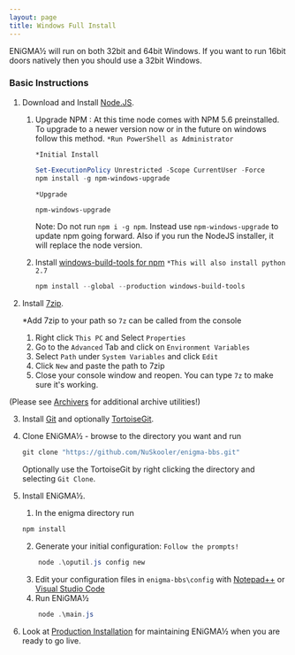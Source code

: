 ```yaml
---
layout: page
title: Windows Full Install
---
```


ENiGMA½ will run on both 32bit and 64bit Windows. If you want to run 16bit doors natively then you should use a 32bit Windows.  


### Basic Instructions

1. Download and Install [Node.JS](https://nodejs.org/en/download/). 

	1. Upgrade NPM : At this time node comes with NPM 5.6 preinstalled. To upgrade to a newer version now or in the future on windows follow this method. `*Run PowerShell as Administrator`

		`*Initial Install`
		```Powershell
		Set-ExecutionPolicy Unrestricted -Scope CurrentUser -Force
		npm install -g npm-windows-upgrade
		```
		`*Upgrade`
		```Powershell
		npm-windows-upgrade
		```

		Note: Do not run `npm i -g npm`. Instead use `npm-windows-upgrade` to update npm going forward. 
		Also if you run the NodeJS installer, it will replace the node version.

	2. Install [windows-build-tools for npm](https://www.npmjs.com/package/windows-build-tools)
		`*This will also install python 2.7`
		```Powershell
		npm install --global --production windows-build-tools
		```
		

2. Install [7zip](https://www.7-zip.org/download.html).

	*Add 7zip to your path so `7z` can be called from the console
	1. Right click `This PC` and Select `Properties`
	2. Go to the `Advanced` Tab and click on `Environment Variables`
	3. Select `Path` under `System Variables` and click `Edit`
	4. Click `New` and paste the path to 7zip
	5. Close your console window and reopen. You can type `7z` to make sure it's working.

(Please see [Archivers](/docs/archivers.md) for additional archive utilities!)

3. Install [Git](https://git-scm.com/downloads) and optionally [TortoiseGit](https://tortoisegit.org/download/). 

4. Clone ENiGMA½ - browse to the directory you want and run 
	```Powershell
	git clone "https://github.com/NuSkooler/enigma-bbs.git"
	```
	Optionally use the TortoiseGit by right clicking the directory and selecting `Git Clone`.
    

5. Install ENiGMA½.
	1. In the enigma directory run 
	```Powershell
	npm install
	```
	2. Generate your initial configuration: `Follow the prompts!`
	```Powershell
		node .\oputil.js config new
	```
	3. Edit your configuration files in `enigma-bbs\config` with [Notepad++](https://notepad-plus-plus.org/download/) or [Visual Studio Code](https://code.visualstudio.com/Download)
	4. Run ENiGMA½
	```Powershell
		node .\main.js
	```
	

6. Look at [Production Installation](/installation/production) for maintaining ENiGMA½ when you are ready to go live.
